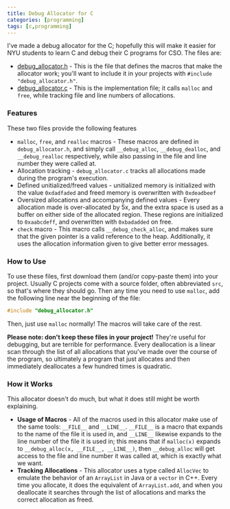 ```yaml
---
title: Debug Allocator for C
categories: [programming]
tags: [c,programming]
---
```

I've made a debug allocator for the C; hopefully this will make it easier for
NYU students to learn C and debug their C programs for CSO. The files are:

-  [debug\_allocator.h](https://raw.githubusercontent.com/A1Liu/config/master/libs/c/debug_allocator.h) -
   This is the file that defines the macros that make the allocator work; you'll
   want to include it in your projects with `#include "debug_allocator.h"`.
-  [debug\_allocator.c](https://raw.githubusercontent.com/A1Liu/config/master/libs/c/debug_allocator.c) -
   This is the implementation file; it calls `malloc` and `free`, while tracking
   file and line numbers of allocations.

### Features
These two files provide the following features

-  `malloc`, `free`, and `realloc` macros - These macros are defined in `debug_allocator.h`,
   and simply call `__debug_alloc`, `__debug_dealloc`, and `__debug_realloc` respectively,
   while also passing in the file and line number they were called at.
-  Allocation tracking - `debug_allocator.c` tracks all allocations made during
   the program's execution.
-  Defined unitialized/freed values - unitialized memory is initialized with the
   value `0xdadfaded` and freed memory is overwritten with `0xdeadbeef`
-  Oversized allocations and accompanying defined values - Every allocation made
   is over-allocated by 5x, and the extra space is used as a buffer on either side
   of the allocated region. These regions are initialized to `0xaabcdeff`, and
   overwritten with `0xbadadded` on free.
-  `check` macro - This macro calls `__debug_check_alloc`, and makes sure that
   the given pointer is a valid reference to the heap. Additionally, it uses the
   allocation information given to give better error messages.

### How to Use
To use these files, first download them (and/or copy-paste them) into your project.
Usually C projects come with a source folder, often abbreviated `src`, so that's
where they should go. Then any time you need to use `malloc`, add the following
line near the beginning of the file:

```c
#include "debug_allocator.h"
```

Then, just use `malloc` normally! The macros will take care of the rest.

**Please note: don't keep these files in your project!** They're useful for
debugging, but are terrible for performance. Every deallocation is a linear scan
through the list of all allocations that you've made over the course of the program,
so ultimately a program that just allocates and then immediately deallocates a few
hundred times is quadratic.

### How it Works
This allocator doesn't do much, but what it does still might be worth explaining.

-  **Usage of Macros** - All of the macros used in this allocator make use of the
   same tools: `__FILE__` and `__LINE__`. `__FILE__` is a macro that expands to
   the name of the file it is used in, and `__LINE__` likewise expands to the
   line number of the file it is used in; this means that if `malloc(x)` expands to
   `__debug_alloc(x, __FILE__, __LINE__)`, then `__debug_alloc` will get access
   to the file and line number it was called at, which is exactly what we want.
-  **Tracking Allocations** - This allocator uses a type called `AllocVec` to
   emulate the behavior of an `ArrayList` in Java or a `vector` in C++. Every time
   you allocate, it does the equivalent of `ArrayList.add`, and when you deallocate
   it searches through the list of allocations and marks the correct allocation
   as freed.

